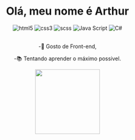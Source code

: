 <h1 align="center">Olá, meu nome é Arthur</h1>

<div align="center">
  <img src="https://img.shields.io/badge/HTML5-E34F26?style=for-the-badge&logo=html5&logoColor=white" alt="html5"/>
  <img src="https://img.shields.io/badge/CSS3-1572B6?style=for-the-badge&logo=css3&logoColor=white" alt="css3"/>
  <img src="https://img.shields.io/badge/Sass-CC6699?style=for-the-badge&logo=sass&logoColor=white" alt="scss"/>
  <img src="https://img.shields.io/badge/JavaScript-323330?style=for-the-badge&logo=javascript&logoColor=F7DF1E" alt="Java Script"/>
  <img src="https://img.shields.io/badge/C%23-239120?style=for-the-badge&logo=c-sharp&logoColor=white" alt="C#"/>
</div>
<br>

<div align="center">
  <p>-🤠 Gosto de Front-end,</p>
  <p>-📚 Tentando aprender o máximo possivel.</p>
  <img height="170" src="https://github-readme-stats.vercel.app/api/top-langs/?username=arthur-ruas&layout=compact&bg_color=19333e&title_color=ffffff&text_color=e0eef5"/>
</div>

<!--
**Arthur-Ruas/Arthur-Ruas** is a ✨ _special_ ✨ repository because its `README.md` (this file) appears on your GitHub profile.

Here are some ideas to get you started:

- 🔭 I’m currently working on ...
- 🌱 I’m currently learning ...
- 👯 I’m looking to collaborate on ...
- 🤔 I’m looking for help with ...
- 💬 Ask me about ...
- 📫 How to reach me: ...
- 😄 Pronouns: ...
- ⚡ Gosto de Front-end, ...
-->

